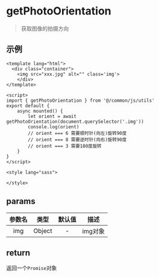# getPhotoOrientation
> 获取图像的拍摄方向

## 示例
```vue{8}
<template lang="html">
  <div class="container">
  	<img src="xxx.jpg" alt="" class='img'>
	</div>
</template>

<script>
import { getPhotoOrientation } from '@/common/js/utils'
export default {
	async mounted() {
		let orient = await getPhotoOrientation(document.querySelector('.img'))
		console.log(orient)
		// orient === 6 需要顺时针(向左)旋转90度
		// orient === 8 需要逆时针(向右)旋转90度
		// orient === 3 需要180度旋转
	}
}
</script>

<style lang="sass">

</style>
```

## params
|参数名|类型|默认值|描述|
|:---:|:---:|:---:|:---:|
|img|Object|-|img对象|

## return
返回一个`Promise`对象